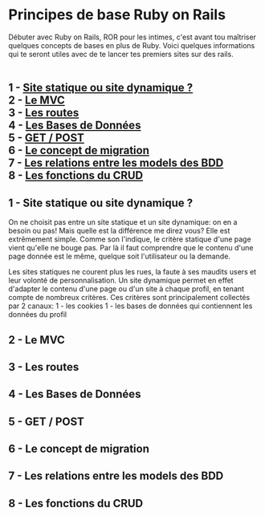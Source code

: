 # Principes de base Ruby on Rails

Débuter avec Ruby on Rails, ROR pour les intimes, c'est avant tou maîtriser quelques concepts de bases en plus de Ruby. Voici quelques informations qui te seront utiles avec de te lancer tes premiers sites sur des rails.<br><br>

1 - [Site statique ou site dynamique ?](#dyna)<br>
2 - [Le MVC](#mvc)<br>
3 - [Les routes](#routes)<br>
4 - [Les Bases de Données](#bdd)<br>
5 - [GET / POST](#getpost)<br>
6 - [Le concept de migration](#migr)<br>
7 - [Les relations entre les models des BDD](#models)<br>
8 - [Les fonctions du CRUD](#crud)<br>
---
## 1 - <a name="dyna"></a>Site statique ou site dynamique ?
On ne choisit pas entre un site statique et un site dynamique: on en a besoin ou pas! Mais quelle est la différence me direz vous? Elle est extrêmement simple. Comme son l'indique, le critère statique d'une page vient qu'elle ne bouge pas. Par là il faut comprendre que le contenu d'une page donnée est le même, quelque soit l'utilisateur ou la demande.

Les sites statiques ne courent plus les rues, la faute à ses maudits users et leur volonté de personnalisation. Un site dynamique permet en effet d'adapter le contenu d'une page ou d'un site à chaque profil, en tenant compte de nombreux critères. Ces critères sont principalement collectés par 2 canaux:
1 - les cookies
1 - les bases de données qui contiennent les données du profil
## 2 - <a name="mvc"></a>Le MVC
## 3 - <a name="routes"></a>Les routes
## 4 - <a name="bdd"></a>Les Bases de Données
## 5 - <a name="getpost"></a>GET / POST
## 6 - <a name="migr"></a>Le concept de migration
## 7 - <a name="models"></a>Les relations entre les models des BDD
## 8 - <a name="crud"></a>Les fonctions du CRUD
